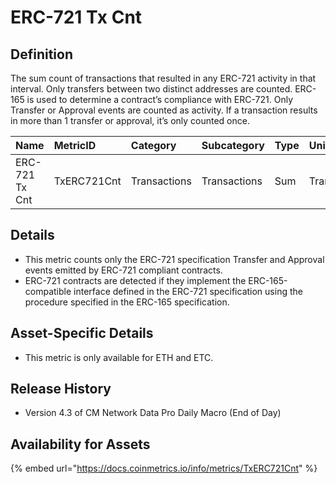 # ERC-721 Tx Cnt

## Definition

The sum count of transactions that resulted in any ERC-721 activity in that interval. Only transfers between two distinct addresses are counted. ERC-165 is used to determine a contract’s compliance with ERC-721. Only Transfer or Approval events are counted as activity. If a transaction results in more than 1 transfer or approval, it’s only counted once.

| Name | MetricID | Category | Subcategory | Type | Unit | Interval |
| :--- | :--- | :--- | :--- | :--- | :--- | :--- |
| ERC-721 Tx Cnt | TxERC721Cnt | Transactions | Transactions | Sum | Transactions | 1 day |

## Details

* This metric counts only the ERC-721 specification Transfer and Approval events emitted by ERC-721 compliant contracts.
* ERC-721 contracts are detected if they implement the ERC-165-compatible interface defined in the ERC-721 specification using the procedure specified in the ERC-165 specification.

## Asset-Specific Details

* This metric is only available for ETH and ETC.

## Release History

* Version 4.3 of CM Network Data Pro Daily Macro \(End of Day\)

## Availability for Assets

{% embed url="https://docs.coinmetrics.io/info/metrics/TxERC721Cnt" %}

